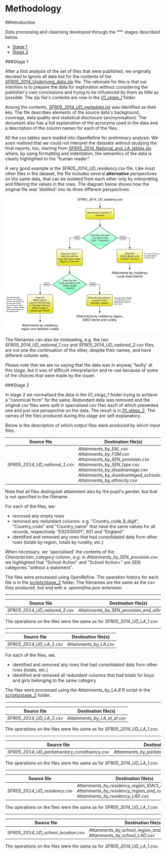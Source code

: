 Methodology
===========

##Introduction

Data processing and cleansing developed through the *** stages described below.

- [Stage 1](#stage-1)
- [Stage 2](#stage-2)

###Stage 1

After a first analysis of the set of files that were published, we originally decided to ignore all data but for the contents of the [*SFR05_2014_Underlying_data.zip*](data/raw/SFR05_2014_Underlying_data.zip) file. The rationale for this is that our intention is to prepare the data for exploration without considering the publisher's own conclusions and trying to be influenced by them as little as possible. The zip file's contents are now in the [*01_stage_1*](data/processed/01_stage_1/) folder.

Among the contents, [*SFR05_2014_UD_metadata.txt*](data/processed/01_stage_1/SFR05_2014_UD_metadata.txt) was identified as their key. The file describes elements of the source data's background, coverage, data quality and statistical disclosure (anonymisation). The document also has a full explaination of the acronyms used in the data and a description of the column names for each of the files. 

All the csv tables were loaded into OpenRefine for preliminary analysis. We soon realised that we could not interpret the datasets without studying the final reports, too, starting from [SFR05_2014_National_and_LA_tables.xls](data/raw/SFR05_2014_National_and_LA_tables.xls) where, by using formatting and indentation, the semantics of the data is clearly highlighted to the "human reader". 

A very good example is the *SFR05_2014_UD_residency.csv* file. Like most other files in the dataset, the file includes several **alternative** perspectives on the same data, that can be isolated from each other only by interpreting and filtering the values in the rows. The diagram below shows how the original file was 'distilled' into its three different perspectives.

![](images/stage_2_example.svg)

The filenames can also be misleading, e.g. the two *SFR05_2014_UD_national_1.csv* and *SFR05_2014_UD_national_2.csv* files, are not one the continuation of the other, despite their names, and have different column sets.

Please note that we are no saying that the data was in anyway 'faulty' at this stage, but it was of difficult interpretarion and re-use because of some of the choices that were made by the issuer.

###Stage 2

In stage 2 we normalised the data in the *01_stage_1* folder trying to achieve a "canonical form" for the same. Redundant data was removed and the original csv files were split in specialised csv files each of which presented one and just one perspective on the data. The result is in [*01_stage_2*](data/processed/02_stage_2/). The names of the files produced during this stage are self-explanatory.

Below is the description of which output files were produced by which input files.

Source file | Destination file(s) 
----------- | ------------------- 
*SFR05_2014_UD_national_1.csv* | *Attainments_by_EAL.csv*<br />*Attainments_by_FSM.csv*<br />*Attainments_by_SEN_provision.csv*<br />*Attainments_by_SEN_type.csv*<br />*Attainments_by_disadvantage.csv*<br />*Attainments_by_disadvantaged_schools.csv*<br />*Attainments_by_ethnicity.csv* 

Note that all files distinguish attainment also by the pupil's gender, but that is not specified in the filename.

For each of the files, we:
- removed any empty rows
- removed any redundant columns: e.g. "Country_code_9_digit", "Country_code" and "Country_name" that have the same values for all records, respectively "E92000001", 921 and "England"
- identified and removed any rows that had consolidated data from other rows (totals by region, totals by rurality, etc.)

When necessary, we 'specialised' the contents of the *Characteristic_category* column, e.g. in *Attainments_by_SEN_provision.csv* we highlighted that "School Action" and "School Action+" are SEN categories "without a statement".

The files were processed using OpenRefine. The operation history for each file is in the [scripts/stage_2](script/stage_2) folder. The filenames are the same as the csv they produced, but end with a *.openrefine.json* extension.

---

Source file | Destination file(s) 
----------- | ------------------- 
*SFR05_2014_UD_national_2.csv* | *Attainments_by_SEN_provision_and_ethnicity.csv*

The operations on the files were the same as for *SFR05_2014_UD_LA_1.csv*.

---

Source file | Destination file(s) 
----------- | ------------------- 
*SFR05_2014_UD_LA_1.csv* | *Attainments_by_LA.csv*

For each of the files, we:
- identified and removed any rows that had consolidated data from other rows (totals, etc.)
- identified and removed all redundant columns that had totals for boys and girls belonging to the same category

The files were processed using the *Attainments_by_LA.R* R script in the [scripts/stage_2](script/stage_2) folder..

---

Source file | Destination file(s) 
----------- | ------------------- 
*SFR05_2014_UD_LA_2.csv* | *Attainments_by_LA_et_al.csv*

The operations on the files were the same as for *SFR05_2014_UD_LA_1.csv*.

---

Source file | Destination file(s) 
----------- | ------------------- 
*SFR05_2014_UD_parliamentary_constituency.csv* | *Attainments_by_parliamentary_constituency.csv*

The operations on the files were the same as for *SFR05_2014_UD_LA_1.csv*.

---

Source file | Destination file(s) 
----------- | ------------------- 
*SFR05_2014_UD_residency.csv* | *Attainments_by_residency_region_IDACI_rurality.csv*<br />*Attainments_by_residency_region_and_rurality_detail.csv*<br />*Attainments_by_residency_LAD.csv*

The operations on the files were the same as for *SFR05_2014_UD_LA_1.csv*.

---

Source file | Destination file(s) 
----------- | ------------------- 
*SFR05_2014_UD_school_location.csv* | *Attainments_by_school_region_and_rurality_detail.csv*<br />*Attainments_by_school_LAD.csv*

The operations on the files were the same as for *SFR05_2014_UD_LA_1.csv*.
